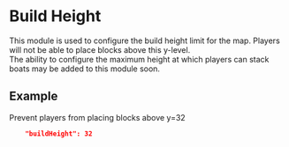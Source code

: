# Build Height

This module is used to configure the build height limit for the map. Players will not be able to place blocks above this y-level.\
The ability to configure the maximum height at which players can stack boats may be added to this module soon.

## Example

Prevent players from placing blocks above y=32

```json
	"buildHeight": 32
```
